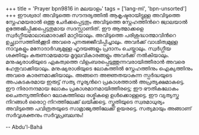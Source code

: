 +++
title = 'Prayer bpn9816 in മലയാളം'
tags = ['lang-ml', 'bpn-unsorted']
+++
ഈശ്വരാ! അവിടുത്തെ സൗന്ദര്യത്തില്‍ ആകൃഷ്ടരായിട്ടുള്ള അവിടുത്തെ സ്നേഹമയരാല്‍ ഒത്തു ചേര്‍ക്കപ്പെട്ടതും അവിടുത്തെ സ്നേഹത്തിന്‍റെ ജ്വാലയാല്‍ ഉത്തേജിപ്പിക്കപ്പെട്ടതുമായ സദസ്സാണിത്. ഈ ആത്മാക്കളെ സ്വര്‍ഗ്ഗീയമാലാഖമാരാക്കി മാറ്റിയാലും. അവിടുത്തെ പരിശുദ്ധാത്മാവിന്‍റെ ഉച്ഛ്വാസത്തില്‍ക്കൂടി അവരെ പുനരുജ്ജീവിപ്പിച്ചാലും. അവര്‍ക്ക് വാഗ്മിത്വമുള്ള നാവുകളും മനോദാര്‍ഢ്യമുള്ള ഹൃദയങ്ങളും പ്രദാനം ചെയ്താലും. സ്വര്‍ഗ്ഗീയ ശക്തിയും കരുണാമയമായ മൃദുലവികാരങ്ങളും അവര്‍ക്ക് നല്‍കിയാലും. മനുഷ്യരാശിയുടെ ഏകത്വത്തെ വിളംബരപ്പെടുത്തുന്നവരായിത്തീരാന്‍ അവരെ ഹേതുവാക്കിയാലും. മനുഷ്യരാശിയുടെ ലോകത്തില്‍ സ്നേഹത്തിനും ഐക്യത്തിനും അവരെ കാരണമാക്കിയാലും. അങ്ങനെ അജ്ഞതയാകുന്ന സ്പര്‍ദ്ധയുടെ അപകടകരമായ ഇരുട്ട് സത്യ സൂര്യന്‍റെ പ്രകാശത്താല്‍ അപ്രത്യക്ഷമാകട്ടെ. ഈ നിരാനന്ദമായ ലോകം പ്രകാശമാനമായിത്തീരട്ടെ; ഈ ഭൗതികലോകം ചൈതന്യത്തിന്‍റെ ലോകത്തിലെ രശ്മികളെ ഉള്‍ക്കൊള്ളട്ടെ. ഈ വ്യത്യസ്ത നിറങ്ങള്‍ ഒരൊറ്റ നിറത്തിലേക്ക് ലയിക്കട്ടെ. സ്തുതിയുടെ സ്വരമാധുര്യം അവിടുത്തെ പവിത്രതയുടെ സാമ്രാജ്യത്തിലേക്ക് ഉയരട്ടെ.
സത്യമായും അങ്ങാണ് സര്‍വ്വശക്തനും സര്‍വ്വപ്രബലനും!

-- Abdu'l-Bahá
